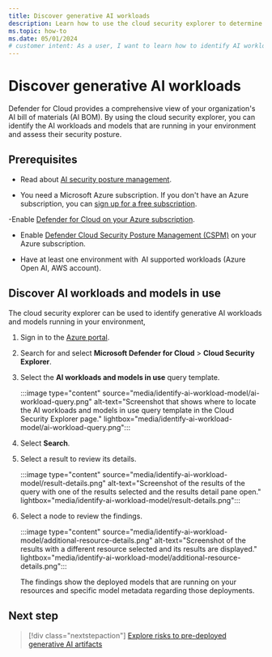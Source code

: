 ```yaml
---
title: Discover generative AI workloads
description: Learn how to use the cloud security explorer to determine which AI workloads and models are running in your environment.
ms.topic: how-to
ms.date: 05/01/2024
# customer intent: As a user, I want to learn how to identify AI workloads and models in my environment so that I can assess their security posture.
---
```


# Discover generative AI workloads

Defender for Cloud provides a comprehensive view of your organization's AI bill of materials (AI BOM). By using the cloud security explorer, you can identify the AI workloads and models that are running in your environment and assess their security posture.

## Prerequisites

- Read about [AI security posture management](ai-security-posture.md).

- You need a Microsoft Azure subscription. If you don't have an Azure subscription, you can [sign up for a free subscription](https://azure.microsoft.com/pricing/free-trial/).

-Enable [Defender for Cloud on your Azure subscription](connect-azure-subscription.md).

- Enable [Defender Cloud Security Posture Management (CSPM)](tutorial-enable-cspm-plan.md) on your Azure subscription.

- Have at least one environment with  AI supported workloads (Azure Open AI, AWS account).

## Discover AI workloads and models in use

The cloud security explorer can be used to identify generative AI workloads and models running in your environment, 

1. Sign in to the [Azure portal](https://portal.azure.com/).

1. Search for and select **Microsoft Defender for Cloud** > **Cloud Security Explorer**.

1. Select the **AI workloads and models in use** query template.

    :::image type="content" source="media/identify-ai-workload-model/ai-workload-query.png" alt-text="Screenshot that shows where to locate the AI workloads and models in use query template in the Cloud Security Explorer page." lightbox="media/identify-ai-workload-model/ai-workload-query.png":::

1. Select **Search**.

1. Select a result to review its details.

    :::image type="content" source="media/identify-ai-workload-model/result-details.png" alt-text="Screenshot of the results of the query with one of the results selected and the results detail pane open." lightbox="media/identify-ai-workload-model/result-details.png":::

1. Select a node to review the findings.

    :::image type="content" source="media/identify-ai-workload-model/additional-resource-details.png" alt-text="Screenshot of the results with a different resource selected and its results are displayed." lightbox="media/identify-ai-workload-model/additional-resource-details.png":::

    The findings show the deployed models that are running on your resources and specific model metadata regarding those deployments.

## Next step

> [!div class="nextstepaction"]
> [Explore risks to pre-deployed generative AI artifacts](explore-ai-risk.md)
